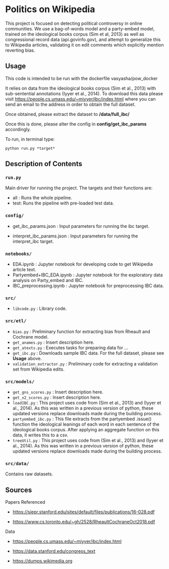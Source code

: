 # Politics on Wikipedia
This project is focused on detecting political controversy in online communities. We use a bag-of-words model and a party-embed model, trained on the ideological books corpus (Sim et al, 2013) as well as congressional record data (api.govinfo.gov), and attempt to generalize this to Wikipedia articles, validating it on edit comments which explicitly mention reverting bias.


## Usage

This code is intended to be run with the dockerfile vasyasha/pow_docker

It relies on data from the ideological books corpus (Sim et al., 2013) with sub-sentential annotations (Iyyer et al., 2014). To download this data please visit https://people.cs.umass.edu/~miyyer/ibc/index.html where you can send an email to the address in order to obtain the full dataset.

Once obtained, please extract the dataset to **/data/full_ibc/**

Once this is done, please alter the config in **config/get_ibc_params** accordingly.

To run, in terminal type:
```
python run.py *target*
```

## Description of Contents

### `run.py`

Main driver for running the project. The targets and their functions are:
* all : Runs the whole pipeline.
* test: Runs the pipeline with pre-loaded test data.

### `config/`

* get_ibc_params.json : Input parameters for running the ibc target.

* interpret_ibc_params.json : Input parameters for running the interpret_ibc target.

### `notebooks/`

* EDA.ipynb : Jupyter notebook for developing code to get Wikipedia article text.
* Partyembed+IBC_EDA.ipynb : Jupyter notebook for the exploratory data analysis on Party_embed and IBC.
* IBC_preprocessing.ipynb : Jupyter notebook for preprocessing IBC data.

### `src/`

* `libcode.py` : Library code.

### `src/etl/`

* `bias.py` : Preliminary function for extracting bias from Rheault and Cochrane model.
* `get_anames.py` : Insert description here.
* `get_atexts.py` : Executes tasks for preparing data for ...
* `get_ibc.py` : Downloads sample IBC data. For the full dataset, please see **Usage** above.
* `validation_extractor.py` : Preliminary code for extracting a validation set from Wikipedia edits.

### `src/models/`

* `get_gns_scores.py` : Insert description here.
* `get_x2_scores.py` : Insert description here.
* `loadIBC.py` : This project uses code from (Sim et al., 2013) and (Iyyer et al., 2014). As this was written in a previous version of python, these updated versions replace downloads made during the building process.
* `partyembed_ibc.py` : This file extracts from the partyembed .issue() function the ideological leanings of each word in each sentence of the ideological books corpus. After applying an aggregate function on this data, it writes this to a csv.
* `treeUtil.py` : This project uses code from (Sim et al., 2013) and (Iyyer et al., 2014). As this was written in a previous version of python, these updated versions replace downloads made during the building process.


### `src/data/`
Contains raw datasets.


## Sources

Papers Referenced
* https://siepr.stanford.edu/sites/default/files/publications/16-028.pdf

* https://www.cs.toronto.edu/~gh/2528/RheaultCochraneOct2018.pdf

Data
* https://people.cs.umass.edu/~miyyer/ibc/index.html

* https://data.stanford.edu/congress_text

* https://dumps.wikimedia.org

